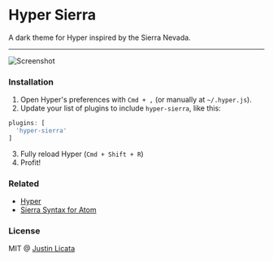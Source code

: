 # Hyper Sierra

A dark theme for Hyper inspired by the Sierra Nevada.

---

![Screenshot](https://raw.githubusercontent.com/licatajustin/hyper-sierra/master/images/screenshot.png)

### Installation

1. Open Hyper's preferences with `Cmd + ,` (or manually at `~/.hyper.js`).
2. Update your list of plugins to include `hyper-sierra`, like this:

```javascript
plugins: [
  'hyper-sierra'
]
```
3. Fully reload Hyper (`Cmd + Shift + R`)
4. Profit!

### Related

- [Hyper](https://hyper.is/)
- [Sierra Syntax for Atom](https://github.com/licatajustin/sierra-syntax)

### License

MIT @ [Justin Licata](https://twitter.com/justinlicata)
